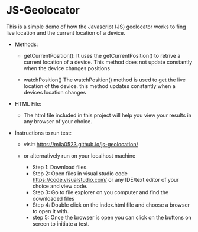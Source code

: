 # JS-Geolocator
This is a simple demo of how the Javascript (JS) geolocator works to fing live location and the current location of a device.
- Methods:
  - getCurrentPosition():
  It uses the getCurrentPosition() to retrive a current location of a device. This method does not update constantly when the device changes positions

  - watchPosition()
  The watchPosition() method is used to get the live location of the device. this method updates constantly when a devices location changes
  
- HTML File: 
  - The html file included in this project will help you view your results in any browser of your choice.
  
- Instructions to run test:
  - visit: https://mila0523.github.io/js-geolocation/
  
  - or alternatively run on your localhost machine
    - Step 1: Download files.
    - Step 2: Open files in visual studio code https://code.visualstudio.com/ or any IDE/text editor of your choice and view code.
    - Step 3: Go to file explorer on you computer and find the downloaded files
    - Step 4: Double click on the index.html file and choose a browser to open it with.
    - step 5: Once the browser is open you can click on the buttons on screen to initiate a test.
